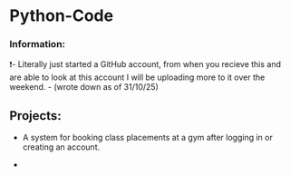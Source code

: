 # Python-Code

### Information:

❗- Literally just started a GitHub account, from when you recieve this and are able to look at this account I will be uploading more to it over the weekend. - (wrote down as of 31/10/25)


## Projects:

- A system for booking class placements at a gym after logging in or creating an account.

- 
